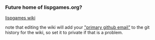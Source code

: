 ---
---

### Future home of lispgames.org?

[lispgames wiki](https://github.com/lispgames/lispgames.github.io/wiki/Main-Page)

note that editing the wiki will add your ["primary github email"](https://github.com/settings/emails) to the git history for the wiki, so set it to private if that is a problem.


